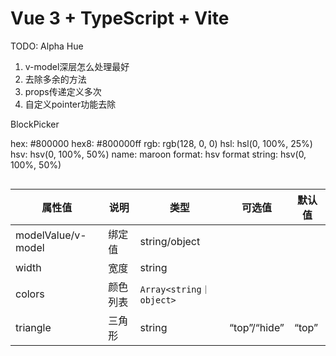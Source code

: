# Vue 3 + TypeScript + Vite

TODO:
Alpha
Hue

1. v-model深层怎么处理最好
2. 去除多余的方法
3. props传递定义多次
4. 自定义pointer功能去除

BlockPicker

hex:    #800000
hex8:    #800000ff
rgb:    rgb(128, 0, 0)
hsl:    hsl(0, 100%, 25%)
hsv:    hsv(0, 100%, 50%)
name:    maroon
format:    hsv
format string:    hsv(0, 100%, 50%)

```vue

```

| 属性值             | 说明     | 类型                    | 可选值       | 默认值 |
| ------------------ | -------- | ----------------------- | ------------ | ------ |
| modelValue/v-model | 绑定值   | string/object           |              |        |
| width              | 宽度     | string                  |              |        |
| colors             | 颜色列表 | `Array<string｜object>` |              |        |
| triangle           | 三角形   | string                  | “top”/“hide” | “top”  |

